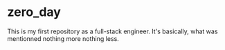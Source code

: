 # zero_day
This is my first repository as a full-stack engineer.
It's basically, what was mentionned nothing more nothing less.
